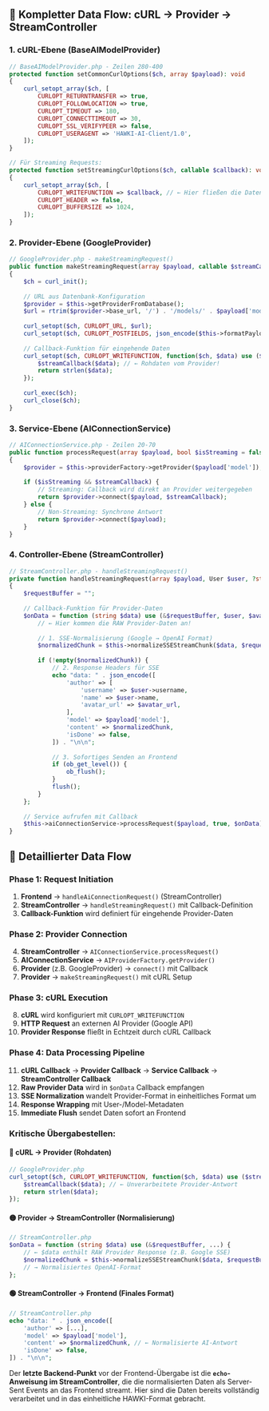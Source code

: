 ## 🔄 Kompletter Data Flow: cURL → Provider → StreamController

### 1. **cURL-Ebene (BaseAIModelProvider)**
```php
// BaseAIModelProvider.php - Zeilen 280-400
protected function setCommonCurlOptions($ch, array $payload): void
{
    curl_setopt_array($ch, [
        CURLOPT_RETURNTRANSFER => true,
        CURLOPT_FOLLOWLOCATION => true,
        CURLOPT_TIMEOUT => 180,
        CURLOPT_CONNECTTIMEOUT => 30,
        CURLOPT_SSL_VERIFYPEER => false,
        CURLOPT_USERAGENT => 'HAWKI-AI-Client/1.0',
    ]);
}

// Für Streaming Requests:
protected function setStreamingCurlOptions($ch, callable $callback): void
{
    curl_setopt_array($ch, [
        CURLOPT_WRITEFUNCTION => $callback, // ← Hier fließen die Daten durch!
        CURLOPT_HEADER => false,
        CURLOPT_BUFFERSIZE => 1024,
    ]);
}
```

### 2. **Provider-Ebene (GoogleProvider)**
```php
// GoogleProvider.php - makeStreamingRequest()
public function makeStreamingRequest(array $payload, callable $streamCallback)
{
    $ch = curl_init();
    
    // URL aus Datenbank-Konfiguration
    $provider = $this->getProviderFromDatabase();
    $url = rtrim($provider->base_url, '/') . '/models/' . $payload['model'] . ':streamGenerateContent';
    
    curl_setopt($ch, CURLOPT_URL, $url);
    curl_setopt($ch, CURLOPT_POSTFIELDS, json_encode($this->formatPayload($payload)));
    
    // Callback-Funktion für eingehende Daten
    curl_setopt($ch, CURLOPT_WRITEFUNCTION, function($ch, $data) use ($streamCallback) {
        $streamCallback($data); // ← Rohdaten vom Provider!
        return strlen($data);
    });
    
    curl_exec($ch);
    curl_close($ch);
}
```

### 3. **Service-Ebene (AIConnectionService)**
```php
// AIConnectionService.php - Zeilen 20-70
public function processRequest(array $payload, bool $isStreaming = false, ?callable $streamCallback = null)
{
    $provider = $this->providerFactory->getProvider($payload['model']);
    
    if ($isStreaming && $streamCallback) {
        // Streaming: Callback wird direkt an Provider weitergegeben
        return $provider->connect($payload, $streamCallback);
    } else {
        // Non-Streaming: Synchrone Antwort
        return $provider->connect($payload);
    }
}
```

### 4. **Controller-Ebene (StreamController)**
```php
// StreamController.php - handleStreamingRequest()
private function handleStreamingRequest(array $payload, User $user, ?string $avatar_url)
{
    $requestBuffer = "";
    
    // Callback-Funktion für Provider-Daten
    $onData = function (string $data) use (&$requestBuffer, $user, $avatar_url, $payload) {
        // ← Hier kommen die RAW Provider-Daten an!
        
        // 1. SSE-Normalisierung (Google → OpenAI Format)
        $normalizedChunk = $this->normalizeSSEStreamChunk($data, $requestBuffer);
        
        if (!empty($normalizedChunk)) {
            // 2. Response Headers für SSE
            echo "data: " . json_encode([
                'author' => [
                    'username' => $user->username,
                    'name' => $user->name,
                    'avatar_url' => $avatar_url,
                ],
                'model' => $payload['model'],
                'content' => $normalizedChunk,
                'isDone' => false,
            ]) . "\n\n";
            
            // 3. Sofortiges Senden an Frontend
            if (ob_get_level()) {
                ob_flush();
            }
            flush();
        }
    };
    
    // Service aufrufen mit Callback
    $this->aiConnectionService->processRequest($payload, true, $onData);
}
```

## 🌊 Detaillierter Data Flow

### **Phase 1: Request Initiation**
1. **Frontend** → `handleAiConnectionRequest()` (StreamController)
2. **StreamController** → `handleStreamingRequest()` mit Callback-Definition
3. **Callback-Funktion** wird definiert für eingehende Provider-Daten

### **Phase 2: Provider Connection**
4. **StreamController** → `AIConnectionService.processRequest()`
5. **AIConnectionService** → `AIProviderFactory.getProvider()`
6. **Provider** (z.B. GoogleProvider) → `connect()` mit Callback
7. **Provider** → `makeStreamingRequest()` mit cURL Setup

### **Phase 3: cURL Execution**
8. **cURL** wird konfiguriert mit `CURLOPT_WRITEFUNCTION`
9. **HTTP Request** an externen AI Provider (Google API)
10. **Provider Response** fließt in Echtzeit durch cURL Callback

### **Phase 4: Data Processing Pipeline**
11. **cURL Callback** → **Provider Callback** → **Service Callback** → **StreamController Callback**
12. **Raw Provider Data** wird in `$onData` Callback empfangen
13. **SSE Normalization** wandelt Provider-Format in einheitliches Format um
14. **Response Wrapping** mit User-/Model-Metadaten
15. **Immediate Flush** sendet Daten sofort an Frontend

### **Kritische Übergabestellen:**

#### **🔴 cURL → Provider (Rohdaten)**
```php
// GoogleProvider.php
curl_setopt($ch, CURLOPT_WRITEFUNCTION, function($ch, $data) use ($streamCallback) {
    $streamCallback($data); // ← Unverarbeitete Provider-Antwort
    return strlen($data);
});
```

#### **🟡 Provider → StreamController (Normalisierung)**
```php
// StreamController.php
$onData = function (string $data) use (&$requestBuffer, ...) {
    // ← $data enthält RAW Provider Response (z.B. Google SSE)
    $normalizedChunk = $this->normalizeSSEStreamChunk($data, $requestBuffer);
    // → Normalisiertes OpenAI-Format
};
```

#### **🟢 StreamController → Frontend (Finales Format)**
```php
// StreamController.php  
echo "data: " . json_encode([
    'author' => [...],
    'model' => $payload['model'],
    'content' => $normalizedChunk, // ← Normalisierte AI-Antwort
    'isDone' => false,
]) . "\n\n";
```

Der **letzte Backend-Punkt** vor der Frontend-Übergabe ist die **`echo`-Anweisung im StreamController**, die die normalisierten Daten als Server-Sent Events an das Frontend streamt. Hier sind die Daten bereits vollständig verarbeitet und in das einheitliche HAWKI-Format gebracht.